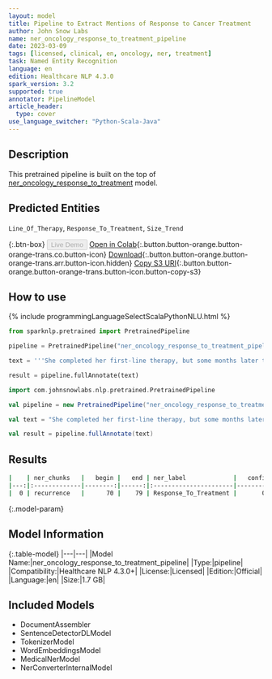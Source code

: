 ```yaml
---
layout: model
title: Pipeline to Extract Mentions of Response to Cancer Treatment
author: John Snow Labs
name: ner_oncology_response_to_treatment_pipeline
date: 2023-03-09
tags: [licensed, clinical, en, oncology, ner, treatment]
task: Named Entity Recognition
language: en
edition: Healthcare NLP 4.3.0
spark_version: 3.2
supported: true
annotator: PipelineModel
article_header:
  type: cover
use_language_switcher: "Python-Scala-Java"
---
```


## Description

This pretrained pipeline is built on the top of [ner_oncology_response_to_treatment](https://nlp.johnsnowlabs.com/2022/11/24/ner_oncology_response_to_treatment_en.html) model.

## Predicted Entities

`Line_Of_Therapy`, `Response_To_Treatment`, `Size_Trend`


{:.btn-box}
<button class="button button-orange" disabled>Live Demo</button>
[Open in Colab](https://colab.research.google.com/github/JohnSnowLabs/spark-nlp-workshop/blob/master/healthcare-nlp/07.0.Pretrained_Clinical_Pipelines.ipynb){:.button.button-orange.button-orange-trans.co.button-icon}
[Download](https://s3.amazonaws.com/auxdata.johnsnowlabs.com/clinical/models/ner_oncology_response_to_treatment_pipeline_en_4.3.0_3.2_1678349824229.zip){:.button.button-orange.button-orange-trans.arr.button-icon.hidden}
[Copy S3 URI](s3://auxdata.johnsnowlabs.com/clinical/models/ner_oncology_response_to_treatment_pipeline_en_4.3.0_3.2_1678349824229.zip){:.button.button-orange.button-orange-trans.button-icon.button-copy-s3}

## How to use



<div class="tabs-box" markdown="1">
{% include programmingLanguageSelectScalaPythonNLU.html %}

```python
from sparknlp.pretrained import PretrainedPipeline

pipeline = PretrainedPipeline("ner_oncology_response_to_treatment_pipeline", "en", "clinical/models")

text = '''She completed her first-line therapy, but some months later there was recurrence of the breast cancer.'''

result = pipeline.fullAnnotate(text)
```
```scala
import com.johnsnowlabs.nlp.pretrained.PretrainedPipeline

val pipeline = new PretrainedPipeline("ner_oncology_response_to_treatment_pipeline", "en", "clinical/models")

val text = "She completed her first-line therapy, but some months later there was recurrence of the breast cancer."

val result = pipeline.fullAnnotate(text)
```
</div>

## Results

```bash
|    | ner_chunks   |   begin |   end | ner_label             |   confidence |
|---:|:-------------|--------:|------:|:----------------------|-------------:|
|  0 | recurrence   |      70 |    79 | Response_To_Treatment |       0.9767 |
```

{:.model-param}
## Model Information

{:.table-model}
|---|---|
|Model Name:|ner_oncology_response_to_treatment_pipeline|
|Type:|pipeline|
|Compatibility:|Healthcare NLP 4.3.0+|
|License:|Licensed|
|Edition:|Official|
|Language:|en|
|Size:|1.7 GB|

## Included Models

- DocumentAssembler
- SentenceDetectorDLModel
- TokenizerModel
- WordEmbeddingsModel
- MedicalNerModel
- NerConverterInternalModel